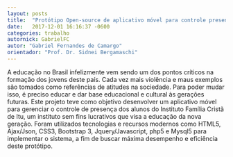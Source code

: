 ```yaml
---
layout: posts
title:  "Protótipo Open-source de aplicativo móvel para controle presencial"
date:   2017-12-01 16:16:37 -0600
categories: trabalho
autornick: GabrielFC
autor: "Gabriel Fernandes de Camargo"
orientador: "Prof. Dr. Sidnei Bergamaschi"
---
```

A educação no Brasil infelizmente vem sendo um dos pontos críticos na formação dos jovens deste país. Cada vez mais violência e maus exemplos são tomados como referências de atitudes na sociedade. Para poder mudar isso, é preciso educar e dar base educacional e cultural às gerações futuras. Este projeto teve como objetivo desenvolver um aplicativo móvel para gerenciar o controle de presença dos alunos do Instituto Família Cristã de Itu, um instituto sem fins lucrativos que visa a educação da nova geração. Foram utilizados tecnologias e recursos modernos como HTML5, Ajax/Json, CSS3, Bootstrap 3, Jquery/Javascript, php5 e Mysql5 para implementar o sistema, a fim de buscar máxima desempenho e eficiência deste protótipo.
